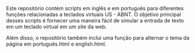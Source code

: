 <div class="markdown prose w-full break-words dark:prose-invert light"><p>Este repositório contém scripts em inglês e em português para diferentes funções relacionadas a teclados virtuais US - ABNT. O objetivo principal desses scripts é fornecer uma maneira fácil de simular a entrada de texto em um teclado virtual em um site da web.</p><p>Além disso, o repositório também inclui uma função para alternar o tema da página em português.html e english.html.</p></div>
